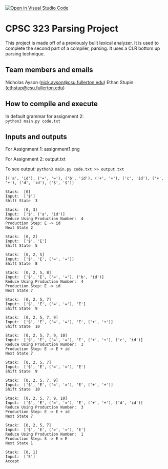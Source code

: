 [![Open in Visual Studio Code](https://classroom.github.com/assets/open-in-vscode-c66648af7eb3fe8bc4f294546bfd86ef473780cde1dea487d3c4ff354943c9ae.svg)](https://classroom.github.com/online_ide?assignment_repo_id=7692818&assignment_repo_type=AssignmentRepo)
# CPSC 323 Parsing Project

This project is made off of a previously built lexical analyzer. It is used to complete the second part of a compiler, parsing. It uses a CLR bottom up parsing technique.  

## Team members and emails

Nicholas Ayson (nick.ayson@csu.fullerton.edu)
Ethan Stupin    (ethstup@csu.fullerton.edu)

## How to compile and execute

In default grammar for assignment 2:  
```python3 main.py code.txt``` 

## Inputs and outputs  

For Assignment 1: assignment1.png  
  
For Assignment 2: output.txt  

To see output: ```python3 main.py code.txt >> output.txt```   
```(State, Symbol)
[('a', 'id'), ('=', '='), ('b', 'id'), ('+', '+'), ('c', 'id'), ('+', '+'), ('d', 'id'), ('$', '$')]

Stack:  [0]
Input:  ['$']
Shift State  3

Stack:  [0, 3]
Input:  ['$', ('a', 'id')]
Reduce Using Production Number:  4
Production Step: E -> id
Next State 2

Stack:  [0, 2]
Input:  ['$', 'E']
Shift State  5

Stack:  [0, 2, 5]
Input:  ['$', 'E', ('=', '=')]
Shift State  8

Stack:  [0, 2, 5, 8]
Input:  ['$', 'E', ('=', '='), ('b', 'id')]
Reduce Using Production Number:  4
Production Step: E -> id
Next State 7

Stack:  [0, 2, 5, 7]
Input:  ['$', 'E', ('=', '='), 'E']
Shift State  9

Stack:  [0, 2, 5, 7, 9]
Input:  ['$', 'E', ('=', '='), 'E', ('+', '+')]
Shift State  10

Stack:  [0, 2, 5, 7, 9, 10]
Input:  ['$', 'E', ('=', '='), 'E', ('+', '+'), ('c', 'id')]
Reduce Using Production Number:  3
Production Step: E -> E + id
Next State 7

Stack:  [0, 2, 5, 7]
Input:  ['$', 'E', ('=', '='), 'E']
Shift State  9

Stack:  [0, 2, 5, 7, 9]
Input:  ['$', 'E', ('=', '='), 'E', ('+', '+')]
Shift State  10

Stack:  [0, 2, 5, 7, 9, 10]
Input:  ['$', 'E', ('=', '='), 'E', ('+', '+'), ('d', 'id')]
Reduce Using Production Number:  3
Production Step: E -> E + id
Next State 7

Stack:  [0, 2, 5, 7]
Input:  ['$', 'E', ('=', '='), 'E']
Reduce Using Production Number:  1
Production Step: S -> E = E
Next State 1

Stack:  [0, 1]
Input:  ['S']
Accept
```